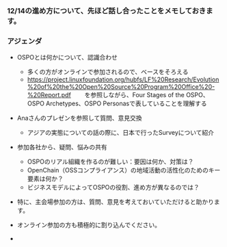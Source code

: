 ### 12/14の進め方について、先ほど話し合ったことをメモしておきます。

### アジェンダ

 - OSPOとは何かについて、認識合わせ
   - 多くの方がオンラインで参加されるので、ベースをそろえる
   - https://project.linuxfoundation.org/hubfs/LF%20Research/Evolution%20of%20the%20Open%20Source%20Program%20Office%20-%20Report.pdf
　　を参照しながら、Four Stages of the OSPO、OSPO Archetypes、OSPO Personasで表していることを理解する

 - Anaさんのプレゼンを参照して質問、意見交換
    - アジアの実態についての話の際に、日本で行ったSurveyについて紹介
 
 - 参加各社から、疑問、悩みの共有
   - OSPOのリアル組織を作るのが難しい：要因は何か、対策は？
   - OpenChain（OSSコンプライアンス）の地域活動の活性化のためのキー要素は何か？
   - ビジネスモデルによってOSPOの役割、進め方が異なるのでは？

  - 特に、主会場参加の方は、質問、意見を考えておいていただけると助かります。
  - オンライン参加の方も積極的に割り込んでください。
  - 
